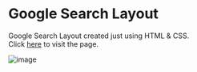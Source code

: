 # Google Search Layout
Google Search Layout created just using HTML &amp; CSS. <br>
Click <a href="https://google-layout.netlify.app/">here</a> to visit the page.

![image](https://user-images.githubusercontent.com/52499108/210936617-bb2aa64e-c8a1-44e8-a2bc-4ec6d83485a1.png)

